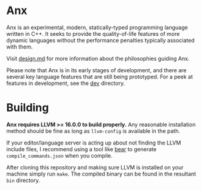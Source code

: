 # Anx

Anx is an experimental, modern, statically-typed programming language written in C++.
It seeks to provide the quality-of-life features of more dynamic languages without the performance penalties typically associated with them.

Visit <a href="design.md">design.md</a> for more information about the philosophies guiding Anx.

Please note that Anx is in its early stages of development, and there are several key language features that are still being prototyped.
For a peek at features in development, see the <a href="dev">dev</a> directory.

# Building

**Anx requires LLVM >= 16.0.0 to build properly.** Any reasonable installation method should be fine as long as `llvm-config` is available in the path.

If your editor/language server is acting up about not finding the LLVM include files, I recommend using a tool like [bear](https://github.com/rizsotto/Bear) to generate `compile_commands.json` when you compile.

After cloning this repository and making sure LLVM is installed on your machine simply run `make`. The compiled binary can be found in the resultant `bin` directory.
